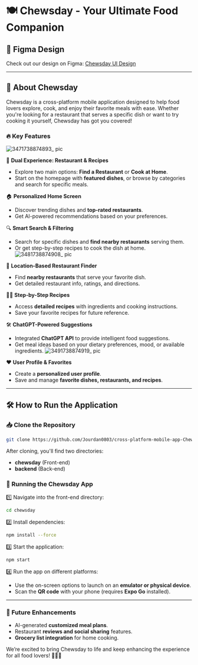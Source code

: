 # 🍽️ Chewsday - Your Ultimate Food Companion

## 🎨 Figma Design

Check out our design on Figma: [Chewsday UI Design](https://www.figma.com/design/X4RGbeesThwtoDPzqqudgW/Chewsday?node-id=0-1&t=8F3WsY4nFPxx4jRL-1)

---

## 🚀 About Chewsday

Chewsday is a cross-platform mobile application designed to help food lovers explore, cook, and enjoy their favorite meals with ease. Whether you're looking for a restaurant that serves a specific dish or want to try cooking it yourself, Chewsday has got you covered!

### 🔥 Key Features
![3471738874893_ pic](https://github.com/user-attachments/assets/dcd7799b-30bc-40e2-a50c-363c9f9573c4)

🍛 **Dual Experience: Restaurant & Recipes**
- Explore two main options: **Find a Restaurant** or **Cook at Home**.
- Start on the homepage with **featured dishes**, or browse by categories and search for specific meals.

🏠 **Personalized Home Screen**
- Discover trending dishes and **top-rated restaurants**.
- Get AI-powered recommendations based on your preferences.

🔍 **Smart Search & Filtering**
- Search for specific dishes and **find nearby restaurants** serving them.
- Or get step-by-step recipes to cook the dish at home.
![3481738874908_ pic](https://github.com/user-attachments/assets/2a4069ba-544b-476f-878f-676de59ebc33)

📍 **Location-Based Restaurant Finder**
- Find **nearby restaurants** that serve your favorite dish.
- Get detailed restaurant info, ratings, and directions.

🧑‍🍳 **Step-by-Step Recipes**
- Access **detailed recipes** with ingredients and cooking instructions.
- Save your favorite recipes for future reference.

🛠️ **ChatGPT-Powered Suggestions**
- Integrated **ChatGPT API** to provide intelligent food suggestions.
- Get meal ideas based on your dietary preferences, mood, or available ingredients.
![3491738874919_ pic](https://github.com/user-attachments/assets/e1d368c9-16e5-4b95-99f1-7a0b176418a2)

❤️ **User Profile & Favorites**
- Create a **personalized user profile**.
- Save and manage **favorite dishes, restaurants, and recipes**.

---

## 🛠️ How to Run the Application

### 📥 Clone the Repository

```bash
git clone https://github.com/Jourdan0803/cross-platform-mobile-app-Chewsday.git
```

After cloning, you'll find two directories:
- **chewsday** (Front-end)
- **backend** (Back-end)

### 📱 Running the Chewsday App

1️⃣ Navigate into the front-end directory:
```bash
cd chewsday
```

2️⃣ Install dependencies:
```bash
npm install --force
```

3️⃣ Start the application:
```bash
npm start
```

4️⃣ Run the app on different platforms:
- Use the on-screen options to launch on an **emulator or physical device**.
- Scan the **QR code** with your phone (requires **Expo Go** installed).

---

### 🎯 Future Enhancements
- AI-generated **customized meal plans**.
- Restaurant **reviews and social sharing** features.
- **Grocery list integration** for home cooking.

We’re excited to bring Chewsday to life and keep enhancing the experience for all food lovers! 🍕🍜🥗


